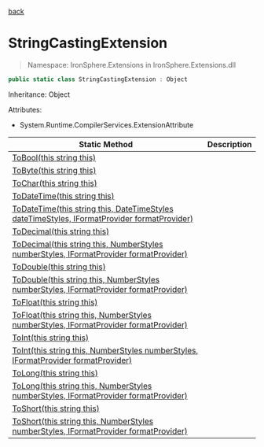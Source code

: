 ﻿[back](/IronSphere.Extensions/types)

# StringCastingExtension

> Namespace: IronSphere.Extensions in  IronSphere.Extensions.dll



```csharp
public static class StringCastingExtension : Object
```
Inheritance: Object



Attributes:
        
* System.Runtime.CompilerServices.ExtensionAttribute




| Static Method | Description |
| --- | --- |
| [ToBool(this string this)](StringCastingExtension_ToBool(String)) |  |
| [ToByte(this string this)](StringCastingExtension_ToByte(String)) |  |
| [ToChar(this string this)](StringCastingExtension_ToChar(String)) |  |
| [ToDateTime(this string this)](StringCastingExtension_ToDateTime(String)) |  |
| [ToDateTime(this string this, DateTimeStyles dateTimeStyles, IFormatProvider formatProvider)](StringCastingExtension_ToDateTime(String,DateTimeStyles,IFormatProvider)) |  |
| [ToDecimal(this string this)](StringCastingExtension_ToDecimal(String)) |  |
| [ToDecimal(this string this, NumberStyles numberStyles, IFormatProvider formatProvider)](StringCastingExtension_ToDecimal(String,NumberStyles,IFormatProvider)) |  |
| [ToDouble(this string this)](StringCastingExtension_ToDouble(String)) |  |
| [ToDouble(this string this, NumberStyles numberStyles, IFormatProvider formatProvider)](StringCastingExtension_ToDouble(String,NumberStyles,IFormatProvider)) |  |
| [ToFloat(this string this)](StringCastingExtension_ToFloat(String)) |  |
| [ToFloat(this string this, NumberStyles numberStyles, IFormatProvider formatProvider)](StringCastingExtension_ToFloat(String,NumberStyles,IFormatProvider)) |  |
| [ToInt(this string this)](StringCastingExtension_ToInt(String)) |  |
| [ToInt(this string this, NumberStyles numberStyles, IFormatProvider formatProvider)](StringCastingExtension_ToInt(String,NumberStyles,IFormatProvider)) |  |
| [ToLong(this string this)](StringCastingExtension_ToLong(String)) |  |
| [ToLong(this string this, NumberStyles numberStyles, IFormatProvider formatProvider)](StringCastingExtension_ToLong(String,NumberStyles,IFormatProvider)) |  |
| [ToShort(this string this)](StringCastingExtension_ToShort(String)) |  |
| [ToShort(this string this, NumberStyles numberStyles, IFormatProvider formatProvider)](StringCastingExtension_ToShort(String,NumberStyles,IFormatProvider)) |  |
